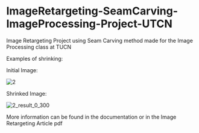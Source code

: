 # ImageRetargeting-SeamCarving-ImageProcessing-Project-UTCN
Image Retargeting Project using Seam Carving method made for the Image Processing class at TUCN

Examples of shrinking:

Initial Image:

![2](https://user-images.githubusercontent.com/56412966/170264543-49ece747-1d44-4739-985a-b2329864e87d.jpg)

Shrinked Image:

![2_result_0_300](https://user-images.githubusercontent.com/56412966/170264603-cd6c8e89-7270-4db9-a63d-e9717b45c3da.jpg)


More information can be found in the documentation or in the Image Retargeting Article pdf
